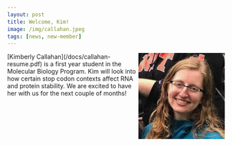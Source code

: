 ```yaml
---
layout: post
title: Welcome, Kim!
image: /img/callahan.jpeg
tags: [news, new-member]
---
```

<img align="right" src="/img/callahan.jpeg" style="width:200px !important;height:200px !important;" />
[Kimberly Callahan](/docs/callahan-resume.pdf) is a first year student in the Molecular Biology Program. Kim will look into how certain stop codon contexts affect RNA and protein stability. We are excited to have her with us for the next couple of months!
<br>
<br>

